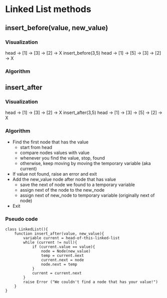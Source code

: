 # Linked List methods

## insert_before(value, new_value)

### Visualization
head -> [1] -> [3] -> [2] -> X
insert_before(3,5)
head -> [1] -> [5] -> [3] -> [2] -> X

### Algorithm


## insert_after

### Visualization
head -> [1] -> [3] -> [2] -> X
insert_after(3,5)
head -> [1] -> [3] -> [5] -> [2] -> X

### Algorithm
- Find the first node that has the value
    - start from head
    - compare nodes values with value
    - whenever you find the value, stop, found
    - otherwise, keep moving by moving the temporary variable (aka current)
- If value not found, raise an error and exit
- Add the new_value node after node that has value
    - save the next of node we found to a temporary variable
    - assign next of the node to the new_node
    - assign next of new_node to temporary variable (originally next of node)
- Exit


### Pseudo code
```
class LinkedList(){
    function insert_after(value, new_value){
        variable current = head-of-this-linked-list
        while (current != null){
            if (current.value == value){
                node = Node(new_value)
                temp = current.next
                current.next = node
                node.next = temp
            }
            current = current.next
        }
        raise Error ("We couldn't find a node that has your value!")
    }
}
```

